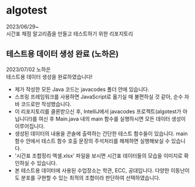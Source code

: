 # algotest
2023/06/29~ <br>
시간표 채점 알고리즘을 만들고 테스트하기 위한 리포지토리

## 테스트용 데이터 생성 완료 (노하은)
2023/07/02 노하은<br>
테스트용 데이터 생성을 완료하였습니다!<br>
- 제가 작성한 모든 Java 코드는 javacodes 폴더 안에 있습니다.
- 스프링 프레임워크를 사용하면 JavaScript로 옮기실 때 불편하실 것 같아, 순수 자바 코드로만 작성했습니다.
- 이 리포지토리를 클론받으신 후, IntelliJ에서 javacodes 프로젝트(algotest가 아닙니다!)를 여신 후 Main.java 내의 main 함수를 실행하시면 모든 데이터 생성이 이루어집니다.
- 생성된 데이터의 내용을 콘솔에 출력하는 간단한 테스트 함수들이 있습니다. main 함수 안에서 테스트 함수 호출 문장의 주석처리를 해제하면 실행해보실 수 있습니다.
- '시간표 조합정리 엑셀.xlsx' 파일을 보시면 시간표 데이터들의 모습을 이미지로 확인하실 수 있습니다.<br>
- 본 테스트용 데이터에 사용된 수업장소는 학관, ECC, 공대입니다. 다양한 이동난이도 분포를 구현할 수 있는 최적의 조합이라 판단하여 선택하였습니다.<br>
